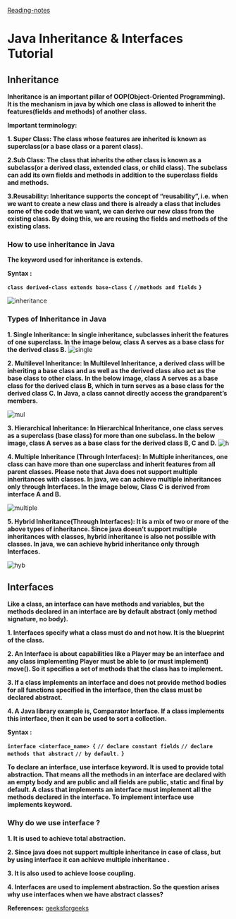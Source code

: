 [Reading-notes](https://odehyazan.github.io/reading-notes/)

# Java Inheritance & Interfaces Tutorial

## Inheritance

**Inheritance is an important pillar of OOP(Object-Oriented Programming). It is the mechanism in java by which one class is allowed to inherit the features(fields and methods) of another class.**

**Important terminology:**

**1. Super Class: The class whose features are inherited is known as superclass(or a base class or a parent class).**

**2.Sub Class: The class that inherits the other class is known as a subclass(or a derived class, extended class, or child class). The subclass can add its own fields and methods in addition to the superclass fields and methods.**

**3.Reusability: Inheritance supports the concept of “reusability”, i.e. when we want to create a new class and there is already a class that includes some of the code that we want, we can derive our new class from the existing class. By doing this, we are reusing the fields and methods of the existing class.**

### How to use inheritance in Java

**The keyword used for inheritance is extends.**

**Syntax :**

**`class derived-class extends base-class`**
**`{`**
**`//methods and fields`**
**`}`**

![inheritance](https://media.geeksforgeeks.org/wp-content/uploads/inheritence1.png)

### Types of Inheritance in Java

**1. Single Inheritance: In single inheritance, subclasses inherit the features of one superclass. In the image below, class A serves as a base class for the derived class B.**
![single](https://media.geeksforgeeks.org/wp-content/uploads/inheritance1.png)

**2. Multilevel Inheritance: In Multilevel Inheritance, a derived class will be inheriting a base class and as well as the derived class also act as the base class to other class. In the below image, class A serves as a base class for the derived class B, which in turn serves as a base class for the derived class C. In Java, a class cannot directly access the grandparent’s members.**

![mul](https://media.geeksforgeeks.org/wp-content/uploads/inheritance3.png)

**3. Hierarchical Inheritance: In Hierarchical Inheritance, one class serves as a superclass (base class) for more than one subclass. In the below image, class A serves as a base class for the derived class B, C and D.**
![h](https://media.geeksforgeeks.org/wp-content/uploads/20210311224500/Untitled-300x269.png)

**4. Multiple Inheritance (Through Interfaces): In Multiple inheritances, one class can have more than one superclass and inherit features from all parent classes. Please note that Java does not support multiple inheritances with classes. In java, we can achieve multiple inheritances only through Interfaces. In the image below, Class C is derived from interface A and B.**

![multiple](https://media.geeksforgeeks.org/wp-content/uploads/inheritance2-1.png)

**5. Hybrid Inheritance(Through Interfaces): It is a mix of two or more of the above types of inheritance. Since java doesn’t support multiple inheritances with classes, hybrid inheritance is also not possible with classes. In java, we can achieve hybrid inheritance only through Interfaces.**

![hyb](https://media.geeksforgeeks.org/wp-content/uploads/inheritance-1.png)

## Interfaces

**Like a class, an interface can have methods and variables, but the methods declared in an interface are by default abstract (only method signature, no body).**

**1. Interfaces specify what a class must do and not how. It is the blueprint of the class.**

**2. An Interface is about capabilities like a Player may be an interface and any class implementing Player must be able to (or must implement) move(). So it specifies a set of methods that the class has to implement.**

**3. If a class implements an interface and does not provide method bodies for all functions specified in the interface, then the class must be declared abstract.**

**4. A Java library example is, Comparator Interface. If a class implements this interface, then it can be used to sort a collection.**

**Syntax :**

**`interface <interface_name> {`**
    **`// declare constant fields`**
    **`// declare methods that abstract`**
    **`// by default.`**
**`}`**

**To declare an interface, use interface keyword. It is used to provide total abstraction. That means all the methods in an interface are declared with an empty body and are public and all fields are public, static and final by default. A class that implements an interface must implement all the methods declared in the interface. To implement interface use implements keyword.**

### Why do we use interface ?

**1. It is used to achieve total abstraction.**

**2. Since java does not support multiple inheritance in case of class, but by using interface it can achieve multiple inheritance .**

**3. It is also used to achieve loose coupling.**

**4. Interfaces are used to implement abstraction. So the question arises why use interfaces when we have abstract classes?**

**References:**
[geeksforgeeks](https://www.geeksforgeeks.org/)